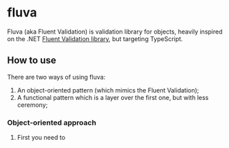# fluva

Fluva (aka Fluent Validation) is validation library for objects, heavily inspired on the .NET [Fluent Validation library](https://fluentvalidation.net/), but targeting TypeScript.


## How to use

There are two ways of using fluva:

1. An object-oriented pattern (which mimics the Fluent Validation);
2. A functional pattern which is a layer over the first one, but with less ceremony;

### Object-oriented approach

1. First you need to 
